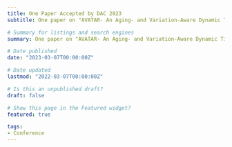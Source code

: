 ```yaml
---
title: One Paper Accepted by DAC 2023
subtitle: One paper on "AVATAR- An Aging- and Variation-Aware Dynamic Timing Analyzer for Error-Efficient Computing" is accpeted by IEEE TCAD.

# Summary for listings and search engines
summary: One paper on "AVATAR- An Aging- and Variation-Aware Dynamic Timing Analyzer for Error-Efficient Computing" is accepted by IEEE TCAD.

# Date published
date: "2023-03-07T00:00:00Z"

# Date updated
lastmod: "2022-03-07T00:00:00Z"

# Is this an unpublished draft?
draft: false

# Show this page in the Featured widget?
featured: true

tags:
- Conference
---
```


